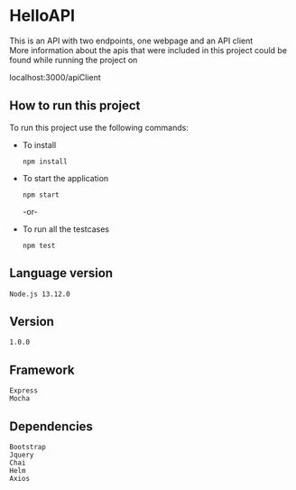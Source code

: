 # HelloAPI
 This is an API with two endpoints, one webpage and an API client  
 More information about the apis that were included in this project could be found while running the project on 

 localhost:3000/apiClient


## How to run this project
To run this project use the following commands:  
* To install
    ```
    npm install
    ```
* To start the application
    ```
    npm start
    ```
    -or-

* To run all the testcases
    ```
    npm test
    ```

## Language version
    Node.js 13.12.0

## Version
    1.0.0

## Framework
    Express
    Mocha

## Dependencies
    Bootstrap
    Jquery
    Chai
    Helm
    Axios